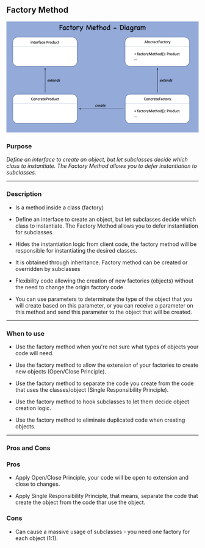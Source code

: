 ## Factory Method

![Factory Method](./diagram/factory-method-diagram.png)

### Purpose

*Define an interface to create an object,
but let subclasses decide which class to instantiate.
The Factory Method allows you to defer instantiation to subclasses.*

---

### Description

- Is a method inside a class (factory)


- Define an interface to create an object,
  but let subclasses decide which class to instantiate.
  The Factory Method allows you to defer instantiation for subclasses.


- Hides the instantiation logic from client code, the factory method
  will be responsible for instantiating the desired classes.


- It is obtained through inheritance.
  Factory method can be created or overridden by subclasses


- Flexibility code allowing the creation of new factories (objects)
  without the need to change the origin factory code


- You can use parameters to determinate the type of the object that you will create based on this parameter,
  or you can receive a parameter on this method and send this parameter to the object that will be created.

---

### When to use

- Use the factory method when you're not sure what types of objects your code will need.


- Use the factory method to allow the extension of your factories to create new objects (Open/Close Principle).


- Use the factory method to separate the code you create from the code that uses the classes/object (Single Responsibility Principle).


- Use the factory method to hook subclasses to let them decide object creation logic.


- Use the factory method to eliminate duplicated code when creating objects.

---

### Pros and Cons

### Pros

- Apply Open/Close Principle, your code will be open to extension and close to changes.


- Apply Single Responsibility Principle, that means, separate the code that create the object from the code thar use the object.


### Cons

- Can cause a massive usage of subclasses - you need one factory for each object (1:1).

